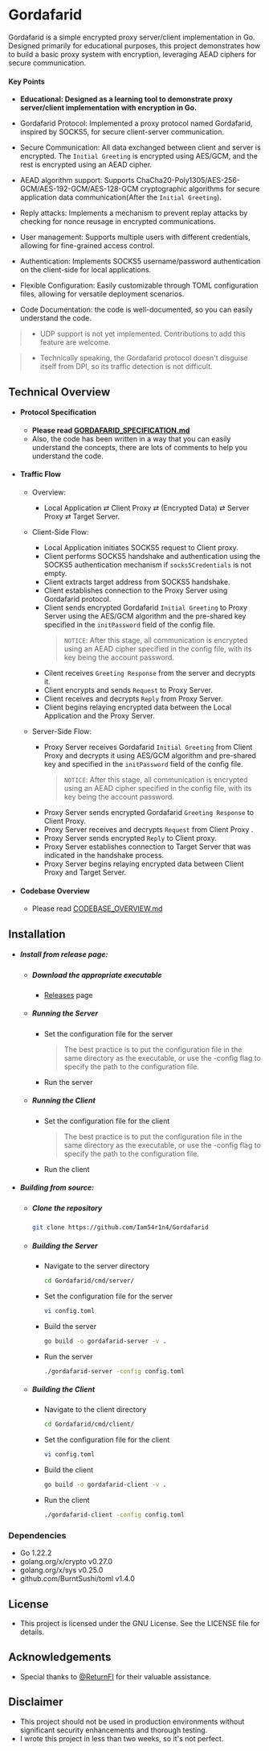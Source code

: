 # Gordafarid

Gordafarid is a simple encrypted proxy server/client implementation in Go. Designed primarily for educational purposes, this project demonstrates how to build a basic proxy system with encryption, leveraging AEAD ciphers for secure communication.

#### Key Points
   - **Educational: Designed as a learning tool to demonstrate proxy server/client implementation with encryption in Go.**
   - Gordafarid Protocol: Implemented a proxy protocol named Gordafarid, inspired by SOCKS5, for secure client-server communication.

   - Secure Communication: All data exchanged between client and server is encrypted. The `Initial Greeting` is encrypted using AES/GCM, and the rest is encrypted using an AEAD cipher.

   - AEAD algorithm support: Supports ChaCha20-Poly1305/AES-256-GCM/AES-192-GCM/AES-128-GCM cryptographic algorithms for secure application data communication(After the `Initial Greeting`).
   
   - Reply attacks: Implements a mechanism to prevent replay attacks by checking for nonce reusage in encrypted communications.

   - User management: Supports multiple users with different credentials, allowing for fine-grained access control.

   - Authentication: Implements SOCKS5 username/password authentication on the client-side for local applications.

   - Flexible Configuration: Easily customizable through TOML configuration files, allowing for versatile deployment scenarios.

   - Code Documentation: the code is well-documented, so you can easily understand the code.

   > - UDP support is not yet implemented. Contributions to add this feature are welcome.
   
   > - Technically speaking, the Gordafarid protocol doesn't disguise itself from DPI, so its traffic detection is not difficult.
   
## Technical Overview

- #### Protocol Specification
   - **Please read [GORDAFARID_SPECIFICATION.md](https://github.com/Iam54r1n4/Gordafarid/blob/main/pkg/net/protocol/gordafarid/GORDAFARID_SPECIFICATION.md)**
   - Also, the code has been written in a way that you can easily understand the concepts, there are lots of comments to help you understand the code.
   
- #### Traffic Flow
    - Overview:
        - Local Application ⇄ Client Proxy ⇄ (Encrypted Data) ⇄ Server Proxy ⇄ Target Server.

    - Client-Side Flow:
        - Local Application initiates SOCKS5 request to Client proxy.
        - Client performs SOCKS5 handshake and authentication using the SOCKS5 authentication mechanism if `socks5Credentials` is not empty.
        - Client extracts target address from SOCKS5 handshake.
        - Client establishes connection to the Proxy Server using Gordafarid protocol.
        - Client sends encrypted Gordafarid `Initial Greeting` to Proxy Server using the AES/GCM algorithm and the pre-shared key specified in the `initPassword` field of the config file.
            > `NOTICE`: After this stage, all communication is encrypted using an AEAD cipher specified in the config file, with its key being the account password.
        - Cilent receives `Greeting Response` from the server and decrypts it.
        - Client encrypts and sends `Request` to Proxy Server.
        - Client receives and decrypts `Reply` from Proxy Server.
        - Client begins relaying encrypted data between the Local Application and the Proxy Server.

    - Server-Side Flow:
        - Proxy Server receives Gordafarid `Initial Greeting` from Client Proxy and decrypts it using AES/GCM algorithm and pre-shared key and specified in the `initPassword` field of the config file.
            > `NOTICE`: After this stage, all communication is encrypted using an AEAD cipher specified in the config file, with its key being the account password.
        - Proxy Server sends encrypted Gordafarid `Greeting Response` to Client Proxy.
        - Proxy Server receives and decrypts `Request` from Client Proxy .
        - Proxy Server sends encrypted `Reply` to Client proxy.
        - Proxy Server establishes connection to Target Server that was indicated in the handshake process.
        - Proxy Server begins relaying encrypted data between Client Proxy and Target Server.


- #### Codebase Overview
    - Please read [CODEBASE_OVERVIEW.md](https://github.com/Iam54r1n4/Gordafarid/blob/main/CODEBASE_OVERVIEW.md)

## Installation

   - ##### Install from release page:
      - ##### Download the appropriate executable
         - [Releases](https://github.com/Iam54r1n4/Gordafarid/releases) page
      - ##### Running the Server
         - Set the configuration file for the server
            > The best practice is to put the configuration file in the same directory as the executable, or use the -config flag to specify the path to the configuration file.
         - Run the server

      

      - ##### Running the Client
         - Set the configuration file for the client
            > The best practice is to put the configuration file in the same directory as the executable, or use the -config flag to specify the path to the configuration file.
         - Run the client

   - ##### Building from source:
      - ##### Clone the repository
         ```bash
         git clone https://github.com/Iam54r1n4/Gordafarid
         ```

      - ##### Building the Server
         - Navigate to the server directory
            ```bash
            cd Gordafarid/cmd/server/
            ```
         - Set the configuration file for the server
            ```bash
            vi config.toml
            ```
         - Build the server
            ```bash
            go build -o gordafarid-server -v .
            ```
         - Run the server
            ```bash
            ./gordafarid-server -config config.toml
            ```

      - ##### Building the Client
         - Navigate to the client directory
            ```bash
            cd Gordafarid/cmd/client/
            ```
         - Set the configuration file for the client
            ```bash
            vi config.toml
            ```
         - Build the client
            ```bash
            go build -o gordafarid-client -v .
            ```
         - Run the client
            ```bash
            ./gordafarid-client -config config.toml
            ```

### Dependencies

- Go 1.22.2
- golang.org/x/crypto v0.27.0
- golang.org/x/sys v0.25.0
- github.com/BurntSushi/toml v1.4.0

## License

- This project is licensed under the GNU License. See the LICENSE file for details.

## Acknowledgements
- Special thanks to [@ReturnFI](https://github.com/ReturnFI) for their valuable assistance.

## Disclaimer

- This project should not be used in production environments without significant security enhancements and thorough testing.
- I wrote this project in less than two weeks, so it's not perfect.
